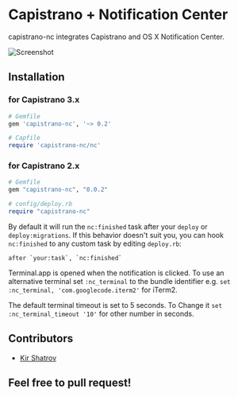 # Capistrano + Notification Center

capistrano-nc integrates Capistrano and OS X Notification Center.

![Screenshot](http://f.cl.ly/items/1k253H0o350m1F0L371j/Screen%20Shot%202012-09-29%20at%2012.57.34%20PM.png)

## Installation

### for Capistrano 3.x

```ruby
# Gemfile
gem 'capistrano-nc', '~> 0.2'
```

```ruby
# Capfile
require 'capistrano-nc/nc'
```

### for Capistrano 2.x

```ruby
# Gemfile
gem "capistrano-nc", "0.0.2"
```

```ruby
# config/deploy.rb
require "capistrano-nc"
```

By default it will run the `nc:finished` task after your `deploy` or `deploy:migrations`. If this behavior doesn't suit you, you can hook `nc:finished` to any custom task by editing `deploy.rb`:

```
after `your:task`, `nc:finished`
```

Terminal.app is opened when the notification is clicked. To use an alternative terminal set `:nc_terminal` to the bundle identifier e.g. `set :nc_terminal, 'com.googlecode.iterm2'` for iTerm2.

The default terminal timeout is set to 5 seconds. To Change it `set :nc_terminal_timeout '10'` for other number in seconds.

## Contributors

- [Kir Shatrov](https://github.com/kirs/)

## Feel free to pull request!
